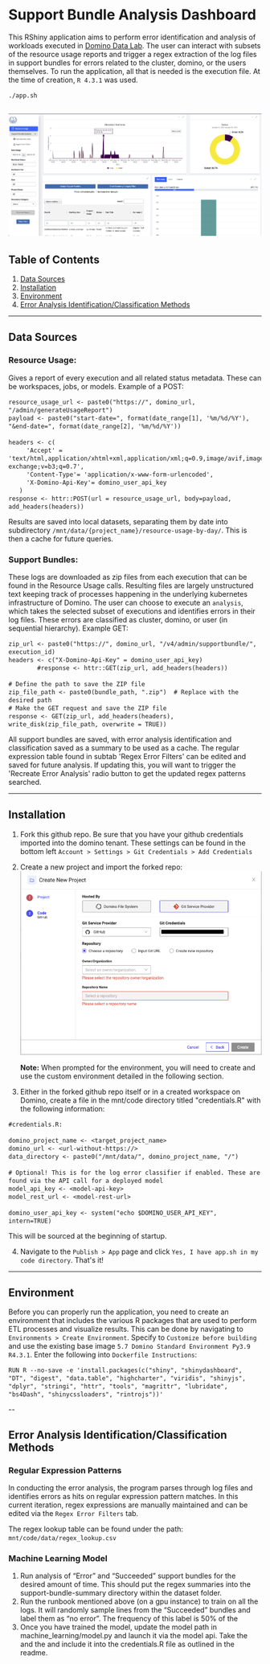 # Support Bundle Analysis Dashboard

This RShiny application aims to perform error identification and analysis of workloads executed in [Domino Data Lab](https://domino.ai/). The user can interact with subsets of the resource usage reports and trigger a regex extraction of the log files in support bundles for errors related to the cluster, domino, or the users themselves. To run the application, all that is needed is the execution file. At the time of creation, `R 4.3.1` was used.

```
./app.sh
```

![](www/dashboard_screenshot.png)
--

## Table of Contents

1. [Data Sources](#data-sources)
2. [Installation](#installation)
3. [Environment](#environment) 
4. [Error Analysis Identification/Classification Methods](#error-analysis-identificationclassification-methods)
   
---

## Data Sources

### Resource Usage:

Gives a report of every execution and all related status metadata. These can be workspaces, jobs, or models. Example of a POST:

```
resource_usage_url <- paste0("https://", domino_url, "/admin/generateUsageReport")
payload <- paste0("start-date=", format(date_range[1], '%m/%d/%Y'), "&end-date=", format(date_range[2], '%m/%d/%Y'))
   
headers <- c(
     'Accept' = 'text/html,application/xhtml+xml,application/xml;q=0.9,image/avif,image/webp,image/apng,*/*;q=0.8,application/signed-exchange;v=b3;q=0.7',
     'Content-Type'= 'application/x-www-form-urlencoded',
     'X-Domino-Api-Key'= domino_user_api_key
   )
response <- httr::POST(url = resource_usage_url, body=payload, add_headers(headers))
```

Results are saved into local datasets, separating them by date into subdirectory `/mnt/data/{project_name}/resource-usage-by-day/`. This is then a cache for future queries.

### Support Bundles:

These logs are downloaded as zip files from each execution that can be found in the Resource Usage calls. Resulting files are largely unstructured text keeping track of processes happening in the underlying kubernetes infrastructure of Domino. The user can choose to execute an `analysis`, which takes the selected subset of executions and identifies errors in their log files. These errors are classified as cluster, domino, or user (in sequential hierarchy). Example GET:

```
zip_url <- paste0("https://", domino_url, "/v4/admin/supportbundle/", execution_id)
headers <- c("X-Domino-Api-Key" = domino_user_api_key)
        #response <- httr::GET(zip_url, add_headers(headers))
        
# Define the path to save the ZIP file
zip_file_path <- paste0(bundle_path, ".zip")  # Replace with the desired path
# Make the GET request and save the ZIP file
response <- GET(zip_url, add_headers(headers), write_disk(zip_file_path, overwrite = TRUE))
```

All support bundles are saved, with error analysis identification and classification saved as a summary to be used as a cache. The regular expression table found in subtab 'Regex Error Filters' can be edited and saved for future analysis. If updating this, you will want to trigger the 'Recreate Error Analysis' radio button to get the updated regex patterns searched.

---

## Installation

1. Fork this github repo. Be sure that you have your github credentials imported into the domino tenant. These settings can be found in the bottom left `Account > Settings > Git Credentials > Add Credentials`
2. Create a new project and import the forked repo:
![](./www/add_git_credentials.png)

   <b>Note:</b> When prompted for the environment, you will need to create and use the custom environment detailed in the following section.
4. Either in the forked github repo itself or in a created workspace on Domino, create a file in the mnt/code directory titled "credentials.R" with the following information:
```
#credentials.R:

domino_project_name <- <target_project_name>
domino_url <- <url-without-https://>
data_directory <- paste0("/mnt/data/", domino_project_name, "/")

# Optional! This is for the log error classifier if enabled. These are found via the API call for a deployed model
model_api_key <- <model-api-key>
model_rest_url <- <model-rest-url>

domino_user_api_key <- system("echo $DOMINO_USER_API_KEY", intern=TRUE)
```
This will be sourced at the beginning of startup.

4. Navigate to the `Publish > App` page and click `Yes, I have app.sh in my code directory`. That's it!

---

## Environment

Before you can properly run the application, you need to create an environment that includes the various R packages that are used to perform ETL processes and visualize results. This can be done by navigating to `Environments > Create Environment`. Specify to `Customize before building` and use the existing base image `5.7 Domino Standard Environment Py3.9 R4.3.1`. Enter the following into `Dockerfile Instructions`:


```
RUN R --no-save -e 'install.packages(c("shiny", "shinydashboard", "DT", "digest", "data.table", "highcharter", "viridis", "shinyjs", "dplyr", "stringi", "httr", "tools", "magrittr", "lubridate", "bs4Dash", "shinycssloaders", "rintrojs"))'
```

--

## Error Analysis Identification/Classification Methods

### Regular Expression Patterns

In conducting the error analysis, the program parses through log files and identifies errors as hits on regular expression pattern matches. In this current iteration, regex expressions are manually maintained and can be edited via the `Regex Error Filters` tab.

The regex lookup table can be found under the path: `mnt/code/data/regex_lookup.csv`

### Machine Learning Model

<ol>
<li>Run analysis of “Error” and “Succeeded” support bundles for the desired amount of time. This should put the regex summaries into the support-bundle-summary directory within the dataset folder. 

<li> Run the runbook mentioned above (on a gpu instance) to train on all the logs. It will randomly sample lines from the “Succeeded” bundles and label them as “no error”. The frequency of this label is 50% of the 

<li> Once you have trained the model, update the model path in machine_learning/model.py and launch it via the model api. Take the <model-api-key> and the  <model-rest-url> and include it into the credentials.R file as outlined in the readme.
</ol>
